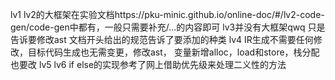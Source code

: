 lv1 lv2的大框架在实验文档https://pku-minic.github.io/online-doc/#/lv2-code-gen/code-gen中都有，一般只需要补充/...的内容即可
lv3并没有大框架qwq 只是告诉要修改ast 文档开头给出的规范告诉了要添加的种类
lv4 IR生成不需要任何修改，目标代码生成也无需变更，修改ast，
变量新增alloc，load和store，栈分配也要改
lv5 
lv6 if else的实现参考了网上借助优先级来处理二义性的方法